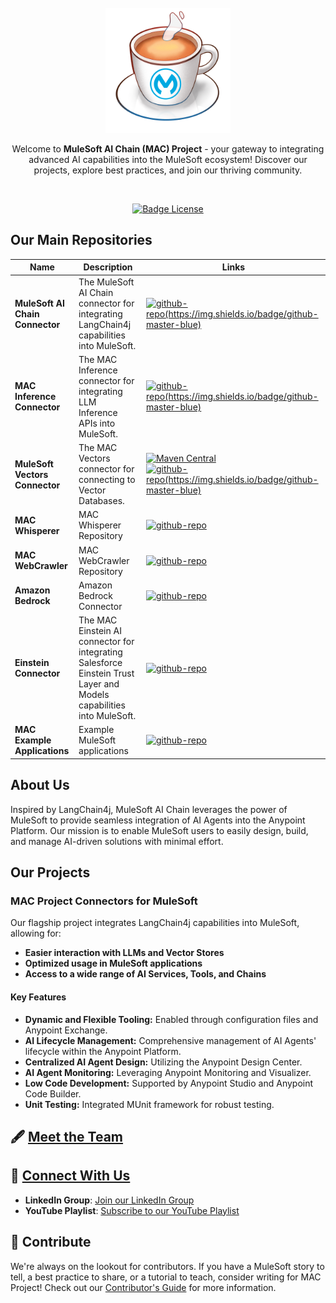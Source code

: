 <div align = center>

<br>
<img src="https://github.com/MuleChain-Project/.github/blob/main/profile/assets/mulechain-project-logo.png" width="200" alt="banner">
<br>

Welcome to **MuleSoft AI Chain (MAC) Project** - your gateway to integrating advanced AI capabilities into the MuleSoft ecosystem! Discover our projects, explore best practices, and join our thriving community.

<br>

[![Badge License]][License]

</div>

## Our Main Repositories

| Name | Description | Links |
|------------|-------------|-------------|
| **MuleSoft AI Chain Connector** | The MuleSoft AI Chain connector for integrating LangChain4j capabilities into MuleSoft. | [![github-repo(https://img.shields.io/badge/github-master-blue)](https://img.shields.io/badge/github-master-blue)](https://github.com/MuleChain-Project/mulechain-ai-connector)
| **MAC Inference Connector** | The MAC Inference connector for integrating LLM Inference APIs into MuleSoft. | [![github-repo(https://img.shields.io/badge/github-master-blue)](https://img.shields.io/badge/github-master-blue)](https://github.com/MuleSoft-AI-Chain-Project/mule-inference-connector)
| **MuleSoft Vectors Connector** | The MAC Vectors connector for connecting to Vector Databases. | [![Maven Central](https://img.shields.io/maven-central/v/io.github.mulesoft-ai-chain-project/mule4-vectors-connector)](https://central.sonatype.com/artifact/io.github.mulesoft-ai-chain-project/mule4-vectors-connector/overview) [![github-repo(https://img.shields.io/badge/github-master-blue)](https://img.shields.io/badge/github-master-blue)](https://github.com/MuleSoft-AI-Chain-Project/mule-vectors-connector)
| **MAC Whisperer** | MAC Whisperer Repository | [![github-repo](https://img.shields.io/badge/github-master-blue)](https://github.com/MuleSoft-AI-Chain-Project/mac-whisperer)
| **MAC WebCrawler** | MAC WebCrawler Repository | [![github-repo](https://img.shields.io/badge/github-master-blue)](https://github.com/MuleSoft-AI-Chain-Project/mac-web-crawler)
| **Amazon Bedrock** | Amazon Bedrock Connector | [![github-repo](https://img.shields.io/badge/github-master-blue)](https://github.com/MuleSoft-AI-Chain-Project/mac-aws-bedrock)
| **Einstein Connector** | The MAC Einstein AI connector for integrating Salesforce Einstein Trust Layer and Models capabilities into MuleSoft. | [![github-repo](https://img.shields.io/badge/github-master-blue)](https://github.com/MuleChain-Project/mulechain-einstein1-connector)
| **MAC Example Applications** | Example MuleSoft applications | [![github-repo](https://img.shields.io/badge/github-master-blue)](https://github.com/MuleChain-Project/example-mule-apps)

## About Us

Inspired by LangChain4j, MuleSoft AI Chain leverages the power of MuleSoft to provide seamless integration of AI Agents into the Anypoint Platform. Our mission is to enable MuleSoft users to easily design, build, and manage AI-driven solutions with minimal effort.

## Our Projects

### MAC Project Connectors for MuleSoft

Our flagship project integrates LangChain4j capabilities into MuleSoft, allowing for:

- **Easier interaction with LLMs and Vector Stores**
- **Optimized usage in MuleSoft applications**
- **Access to a wide range of AI Services, Tools, and Chains**

#### Key Features

- **Dynamic and Flexible Tooling:** Enabled through configuration files and Anypoint Exchange.
- **AI Lifecycle Management:** Comprehensive management of AI Agents' lifecycle within the Anypoint Platform.
- **Centralized AI Agent Design:** Utilizing the Anypoint Design Center.
- **AI Agent Monitoring:** Leveraging Anypoint Monitoring and Visualizer.
- **Low Code Development:** Supported by Anypoint Studio and Anypoint Code Builder.
- **Unit Testing:** Integrated MUnit framework for robust testing.

## 🖋 [Meet the Team](https://mac-project.ai/about)

## 🤝 [Connect With Us](https://mac-project.ai/contact)

- **LinkedIn Group**: [Join our LinkedIn Group](https://lnkd.in/gW3eZrbF)
- **YouTube Playlist**: [Subscribe to our YouTube Playlist](https://www.youtube.com/watch?v=M2WdsXceFSc&list=PLz4dNaMPHvpEwXovTuNtW4L11ngBE7ZmA)

## 🤖 Contribute

We're always on the lookout for contributors. If you have a MuleSoft story to tell, a best practice to share, or a tutorial to teach, consider writing for MAC Project! Check out our [Contributor's Guide](https://mac-project.ai/docs/contribute) for more information.

<!----------------------------------{ Links }--------------------------------->


[Install]: https://github.com/amirkhan-ak-sf/langchain4mule/tree/master
[AgentStatic]: https://github.com/amirkhan-ak-sf/mulechain-agent
[AgentNextJs]: https://github.com/mboss37/mulechain-agent
[License]: https://github.com/MuleChain-Project/.github/blob/main/LICENSE

<!----------------------------------{ Badges }--------------------------------->

[Badge License]: https://img.shields.io/github/license/MuleChain-Project/.github
